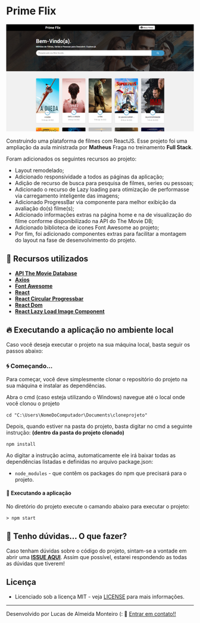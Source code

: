 # Prime Flix

![Preview](https://github.com/lucasdealmeidadev/primeflix/blob/main/primeflix.png?raw=true)

Construindo uma plataforma de filmes com ReactJS. Esse projeto foi uma ampliação da aula ministrada por **Matheus** Fraga no treinamento **Full Stack**.

Foram adicionados os seguintes recursos ao projeto:

- Layout remodelado;
- Adicionado responsividade a todos as páginas da aplicação;
- Adição de recurso de busca para pesquisa de filmes, series ou pessoas;
- Adicionado o recurso de Lazy loading para otimização de performasse via carregamento inteligente das imagens;
- Adicionado ProgressBar via componente para melhor exibição da avaliação do(s) filme(s);
- Adicionado informações extras na página home e na de visualização do filme conforme disponibilizado na API do The Movie DB;
- Adicionado biblioteca de icones Font Awesome ao projeto;
- Por fim, foi adicionado componentes extras para facilitar a montagem do layout na fase de desenvolvimento do projeto.

## 🚀 Recursos utilizados

* **[API The Movie Database](https://developers.themoviedb.org/3/getting-started)**
* **[Axios](https://www.npmjs.com/package/axios)**
* **[Font Awesome](https://fontawesome.com/v5/docs/web/use-with/react)**
* **[React](https://pt-br.reactjs.org/)**
* **[React Circular Progressbar](https://www.npmjs.com/package/react-circular-progressbar)**
* **[React Dom](https://www.npmjs.com/package/react-dom)**
* **[React Lazy Load Image Component](https://www.npmjs.com/package/react-lazy-load-image-component)**

## 🔥 Executando a aplicação no ambiente local

Caso você deseja executar o projeto na sua máquina local, basta seguir os passos abaixo:

### 🌀 Começando... 

Para começar, você deve simplesmente clonar o repositório do projeto na sua máquina e instalar as dependências.

Abra o cmd (caso esteja utilizando o Windows) navegue até o local onde você clonou o projeto

```
cd "C:\Users\NomeDoComputador\Documents\cloneprojeto"
```

Depois, quando estiver na pasta do projeto, basta digitar no cmd a seguinte instrução: **(dentro da pasta do projeto clonado)**

```
npm install
```

Ao digitar a instrução acima, automaticamente ele irá baixar todas as dependências listadas e definidas no arquivo package.json:

* `node_modules` - que contêm os packages do npm que precisará para o projeto.

#### 💨 Executando a aplicação 

No diretório do projeto execute o camando abaixo para executar o projeto:

```
> npm start
```

## 🚩 Tenho dúvidas... O que fazer? 

Caso tenham dúvidas sobre o código do projeto, sintam-se a vontade em abrir uma **[ISSUE AQUI](https://github.com/lucasdealmeidadev/primeflix/issues)**. Assim que possível, estarei respondendo as todas as dúvidas que tiverem!

## Licença

* Licenciado sob a licença MIT - veja [LICENSE](https://github.com/lucasdealmeidadev/primeflix/blob/main/LICENCE) para mais informações.

----------

Desenvolvido por Lucas de Almeida Monteiro (:  👋  [ Entrar em contato!!](https://www.linkedin.com/in/lucas-almeida-145a4513a)
